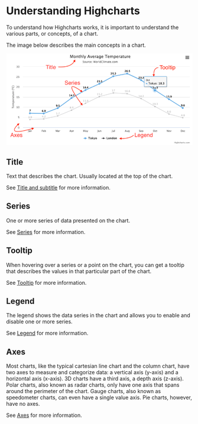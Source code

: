# Understanding Highcharts

To understand how Highcharts works, it is important to understand the various parts, or concepts, of a chart.

The image below describes the main concepts in a chart.

![understanding_highcharts.png](understanding_highcharts.png)

## Title

Text that describes the chart. Usually located at the top of the chart.

See [Title and subtitle](https://highcharts.com/docs/chart-concepts/title-and-subtitle) for more information.

## Series

One or more series of data presented on the chart.

See [Series](https://highcharts.com/docs/chart-concepts/series) for more information.

## Tooltip

When hovering over a series or a point on the chart, you can get a tooltip that describes the values in that particular part of the chart.

See [Tooltip](https://highcharts.com/docs/chart-concepts/tooltip) for more information.

## Legend

The legend shows the data series in the chart and allows you to enable and disable one or more series.

See [Legend](https://highcharts.com/docs/chart-concepts/legend) for more information.

## Axes

Most charts, like the typical cartesian line chart and the column chart, have two axes to measure and categorize data: a vertical axis (y-axis) and a horizontal axis (x-axis). 3D charts have a third axis, a depth axis (z-axis). Polar charts, also known as radar charts, only have one axis that spans around the perimeter of the chart. Gauge charts, also known as speedometer charts, can even have a single value axis. Pie charts, however, have no axes.

See [Axes](https://highcharts.com/docs/chart-concepts/axes) for more information.
